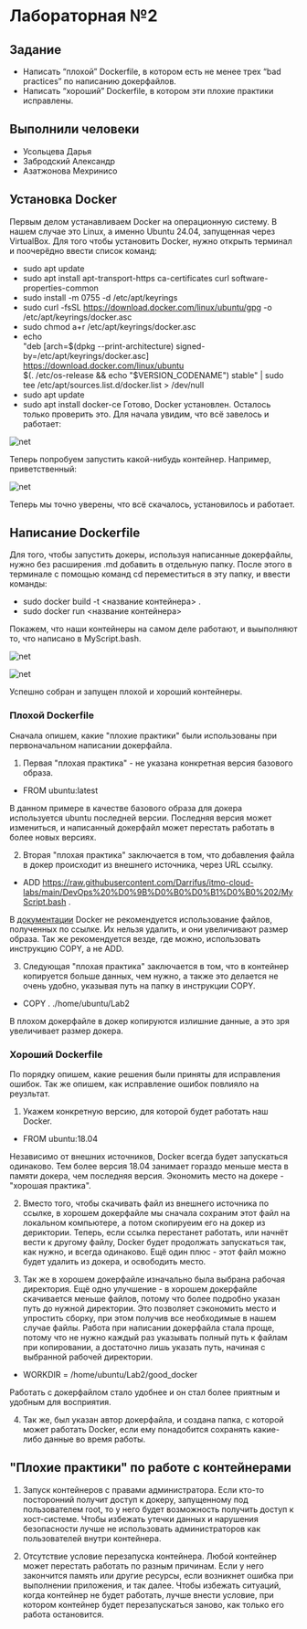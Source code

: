 # Лабораторная №2

## Задание
* Написать “плохой” Dockerfile, в котором есть не менее трех “bad practices” по написанию докерфайлов.
* Написать “хороший” Dockerfile, в котором эти плохие практики исправлены.

## Выполнили человеки
* Усольцева Дарья
* Забродский Александр
* Азатжонова Мехринисо

## Установка Docker
Первым делом устанавливаем Docker на операционную систему. В нашем случае это Linux, а именно Ubuntu 24.04, запущенная через VirtualBox. Для того чтобы установить Docker, нужно открыть терминал и поочерёдно ввести список команд:
* sudo apt update
* sudo apt install apt-transport-https ca-certificates curl software-properties-common
* sudo install -m 0755 -d /etc/apt/keyrings
* sudo curl -fsSL https://download.docker.com/linux/ubuntu/gpg -o /etc/apt/keyrings/docker.asc
* sudo chmod a+r /etc/apt/keyrings/docker.asc
* echo \
  "deb [arch=$(dpkg --print-architecture) signed-by=/etc/apt/keyrings/docker.asc] https://download.docker.com/linux/ubuntu \
  $(. /etc/os-release && echo "$VERSION_CODENAME") stable" | sudo tee /etc/apt/sources.list.d/docker.list > /dev/null
* sudo apt update
* sudo apt install docker-ce
Готово, Docker установлен. Осталось только проверить это. Для начала увидим, что всё завелось и работает:

![net](https://github.com/Darrifus/itmo-cloud-labs/blob/main/DevOps%20%D0%9B%D0%B0%D0%B1%D0%B0%202/img1.png)

Теперь попробуем запустить какой-нибудь контейнер. Например, приветственный:

![net](https://github.com/Darrifus/itmo-cloud-labs/blob/main/DevOps%20%D0%9B%D0%B0%D0%B1%D0%B0%202/img2.png)

Теперь мы точно уверены, что всё скачалось, установилось и работает.

## Написание Dockerfile

Для того, чтобы запустить докеры, используя написанные докерфайлы, нужно без расширения .md добавить в отдельную папку. После этого в терминале с помощью команд cd переместиться в эту папку, и ввести команды:

* sudo docker build -t <название контейнера> .
* sudo docker run <название контейнера>

Покажем, что наши контейнеры на самом деле работают, и выыполняют то, что написано в MyScript.bash.

![net](https://github.com/Darrifus/itmo-cloud-labs/blob/main/DevOps%20%D0%9B%D0%B0%D0%B1%D0%B0%202/img3.png)

![net](https://github.com/Darrifus/itmo-cloud-labs/blob/main/DevOps%20%D0%9B%D0%B0%D0%B1%D0%B0%202/img4.png)

Успешно собран и запущен плохой и хороший контейнеры.

### Плохой Dockerfile

Сначала опишем, какие "плохие практики" были использованы при первоначальном написании докерфайла.

1. Первая "плохая практика" - не указана конкретная версия базового образа. 

* FROM ubuntu:latest

В данном примере в качестве базового образа для докера используется ubuntu последней версии. Последняя версия может измениться, и написанный докерфайл может перестать работать в более новых версиях.

2. Вторая "плохая практика" заключается в том, что добавления файла в докер происходит из внешнего источника, через URL ссылку.

* ADD https://raw.githubusercontent.com/Darrifus/itmo-cloud-labs/main/DevOps%20%D0%9B%D0%B0%D0%B1%D0%B0%202/MyScript.bash .

В [документации](https://docs.docker.com/build/building/best-practices/) Docker не рекомендуется использование файлов, полученных по ссылке. Их нельзя удалить, и они увеличивают размер образа. Так же рекомендуется везде, где можно, использовать инструкцию COPY, а не ADD.

3. Следующая "плохая практика" заключается в том, что в контейнер копируется больше данных, чем нужно, а также это делается не очень удобно, указывая путь на папку в инструкции COPY.

* COPY . ./home/ubuntu/Lab2

В плохом докерфайле в докер копируются излишние данные, а это зря увеличивает размер докера.

### Хороший Dockerfile

По порядку опишем, какие решения были приняты для исправления ошибок. Так же опишем, как исправление ошибок повлияло на реузльтат.

1. Укажем конкретную версию, для которой будет работать наш Docker.

* FROM ubuntu:18.04

Независимо от внешних источников, Docker всегда будет запускаться одинаково. Тем более версия 18.04 занимает гораздо меньше места в памяти докера, чем последняя версия. Экономить место на докере - "хорошая практика".

2. Вместо того, чтобы скачивать файл из внешнего источника по ссылке, в хорошем докерфайле мы сначала сохраним этот файл на локальном компьютере, а потом скопируеим его на докер из дериктории. Теперь, если ссылка перестанет работать, или начнёт вести к другому файлу, Docker будет продолжать запускаться так, как нужно, и всегда одинаково. Ещё один плюс - этот файл можно будет удалить из докера, и освободить место.

3. Так же в хорошем докерфайле изначально была выбрана рабочая директория. Ещё одно улучшение - в хорошем докерфайле скачивается меньше файлов, потому что более подробно указан путь до нужной директории. Это позволяет сэкономить место и упростить сборку, при этом получив все необходимые в нашем случае файлы. Работа при написании докерфайла стала проще, потому что не нужно каждый раз указывать полный путь к файлам при копировании, а достаточно лишь указать путь, начиная с выбранной рабочей директории. 

* WORKDIR = /home/ubuntu/Lab2/good_docker

Работать с докерфайлом стало удобнее и он стал более приятным и удобным для восприятия.

4. Так же, был указан автор докерфайла, и создана папка, с которой может работать Docker, если ему понадобится сохранять какие-либо данные во время работы.

## "Плохие практики" по работе с контейнерами

1. Запуск контейнеров с правами администратора.
Если кто-то посторонний получит доступ к докеру, запущенному под пользователем root, то у него будет возможность получить доступ к хост-системе. Чтобы избежать утечки данных и нарушения безопасности лучше не использовать администраторов как пользователей внутри контейнера.

2. Отсутствие условие перезапуска контейнера.
Любой контейнер может перестать работать по разным причинам. Если у него закончится память или другие ресурсы, если возникнет ошибка при выполнении приложения, и так далее. Чтобы избежать ситуаций, когда контейнер не будет работать, лучше внести условие, при котором контейнер будет перезапускаться заново, как только его работа остановится.
